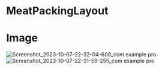 # MeatPackingLayout

# Image
![Screenshot_2023-10-07-22-32-04-600_com example pro](https://github.com/Neeeraj27/MeatPackingLayout/assets/120241729/90104bc1-99ec-4727-9656-51b0617df3d3)
![Screenshot_2023-10-07-22-31-59-255_com example pro](https://github.com/Neeeraj27/MeatPackingLayout/assets/120241729/2f8f3f28-81e2-4ae9-add5-4670728ef0df)
